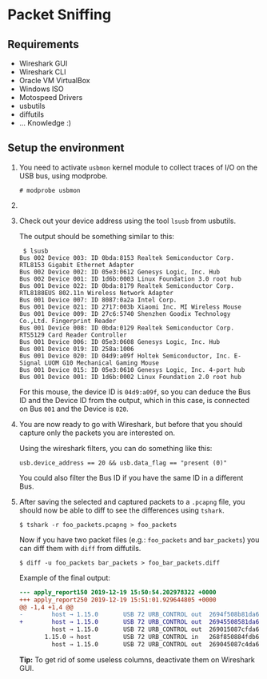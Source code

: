 # Packet Sniffing

## Requirements

- Wireshark GUI
- Wireshark CLI
- Oracle VM VirtualBox
- Windows ISO
- Motospeed Drivers
- usbutils
- diffutils
- ... Knowledge :)

## Setup the environment

1. You need to activate `usbmon` kernel module to collect traces of I/O on the
USB bus, using modprobe.

	```shell
	# modprobe usbmon
	```

2. 

2. Check out your device address using the tool `lsusb` from usbutils.

	The output should be something similar to this:
	
	```
	 $ lsusb
	Bus 002 Device 003: ID 0bda:8153 Realtek Semiconductor Corp. RTL8153 Gigabit Ethernet Adapter
	Bus 002 Device 002: ID 05e3:0612 Genesys Logic, Inc. Hub
	Bus 002 Device 001: ID 1d6b:0003 Linux Foundation 3.0 root hub
	Bus 001 Device 022: ID 0bda:8179 Realtek Semiconductor Corp. RTL8188EUS 802.11n Wireless Network Adapter
	Bus 001 Device 007: ID 8087:0a2a Intel Corp. 
	Bus 001 Device 021: ID 2717:003b Xiaomi Inc. MI Wireless Mouse
	Bus 001 Device 009: ID 27c6:5740 Shenzhen Goodix Technology Co.,Ltd. Fingerprint Reader
	Bus 001 Device 008: ID 0bda:0129 Realtek Semiconductor Corp. RTS5129 Card Reader Controller
	Bus 001 Device 006: ID 05e3:0608 Genesys Logic, Inc. Hub
	Bus 001 Device 019: ID 258a:1006  
	Bus 001 Device 020: ID 04d9:a09f Holtek Semiconductor, Inc. E-Signal LUOM G10 Mechanical Gaming Mouse
	Bus 001 Device 015: ID 05e3:0610 Genesys Logic, Inc. 4-port hub
	Bus 001 Device 001: ID 1d6b:0002 Linux Foundation 2.0 root hub
	```

	For this mouse, the device ID is `04d9:a09f`, so you can deduce the Bus ID
	and the Device ID from the output, which in this case, is connected on
	Bus `001` and the Device is `020`.

3. You are now ready to go with Wireshark, but before that you should capture only
the packets you are interested on.

	Using the wireshark filters, you can do something like this:
	
	```
	usb.device_address == 20 && usb.data_flag == "present (0)"
	```

	You could also filter the Bus ID if you have the same ID in a different Bus.

4. After saving the selected and captured packets to a `.pcapng` file, you should
now be able to diff to see the differences using `tshark`.

	```shell
	$ tshark -r foo_packets.pcapng > foo_packets
	```

	Now if you have two packet files (e.g.: `foo_packets` and `bar_packets`) you
	can diff them with `diff` from diffutils.

	```shell
	$ diff -u foo_packets bar_packets > foo_bar_packets.diff
	```

	Example of the final output:
	```diff
	--- apply_report150	2019-12-19 15:50:54.202978322 +0000
	+++ apply_report250	2019-12-19 15:51:01.929644805 +0000
	@@ -1,4 +1,4 @@
	-        host → 1.15.0       USB 72 URB_CONTROL out  2694f508b81da676 
	+        host → 1.15.0       USB 72 URB_CONTROL out  26945508581da676 
	         host → 1.15.0       USB 72 URB_CONTROL out  269015087cfda676 
	       1.15.0 → host         USB 72 URB_CONTROL in   268f850884fdb6c6
	         host → 1.15.0       USB 72 URB_CONTROL out  269045087c4da676 
	```

	**Tip:** To get rid of some useless columns, deactivate them on Wireshark GUI.